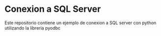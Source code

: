 # Conexion a SQL Server

Este repositorio contiene un ejemplo de conexion a SQL server con python utilizando la libreria pyodbc
